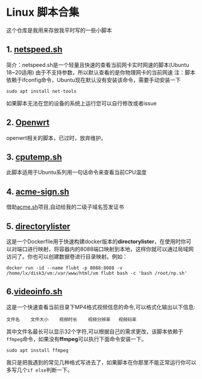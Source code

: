 # Linux 脚本合集
这个仓库是我用来存放我平时写的一些小脚本
## 1. [netspeed.sh](netspeed.sh)
简介：netspeed.sh是一个轻量且快速的查看当前网卡实时网速的脚本(Ubuntu 18~20适用)
由于不支持参数，所以默认查看的是你物理网卡的当前网速
注：脚本依赖于ifconfig命令，Ubuntu现在默认没有安装该命令，需要手动安装一下

```
sudo apt install net-tools
```
如果脚本无法在您的设备的系统上运行您可以自行修改或者issue

## 2. [Openwrt](Openwrt.md)
openwrt相关的脚本，已过时，放弃维护。

## 3. [cputemp.sh](cputemp.sh)
此脚本适用于Ubuntu系列用一句话命令来查看当前CPU温度

## 4. [acme-sign.sh](acme-sign.sh)

借助[acme.sh](https://github.com/acmesh-official/acme.sh)项目,自动给我的二级子域名签发证书

## 5. [directorylister](Dockerfile/directorylister/Dockerfile)

这是一个Dockerfile用于快速构建docker版本的**directorylister**，在使用时你可以对端口进行映射，将容器内的8088端口映射到本地，这样你就可以通过局域网访问了。你也可以创建数据卷进行目录映射。例如：

```
docker run -id --name flubt -p 8088:8088 -v /home/lx/disk3/vm:/var/www/html/vm flubt bash -c 'bash /root/np.sh'
```

## 6.[videoinfo.sh](videoinfo.sh)

这是一个快速查看当前目录下MP4格式视频信息的命令,可以格式化输出以下信息:

`文件名	文件大小	视频时长	视频分辨率	视频码率`

其中文件名最长可以显示32个字符,可以根据自己的需求更改，该脚本依赖于`ffmpeg`命令，如果没有**ffmpeg**可以执行下面命令安装一下。

```
sudo apt install ffmpeg
```

我只是把我遇到的常见几种格式写进去了，如果脚本在你那里不能正常运行你可以多写几个`if else`判断一下。

